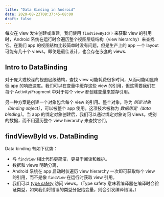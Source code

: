 ```yaml
---
title: "Data Binding in Android"
date: 2020-08-23T08:37:45+08:00
draft: false
---
```


每次在 view 发生创建或重建，我们使用 `findViewById()` 来获取 view 的引用时，Android 系统在运行时会遍历整个视图层级结构（view hierarchy）来查找它。在我们 app 的视图结构比较简单时没有问题，但是生产上的 app 一个 layout 可能有几十个 views，即使是最佳设计，也会存在嵌套的 views.

<!--more-->

## Intro to DataBinding

对于庞大或较深的视图层级结构，查找 view 可能耗费很多时间，从而可能明显降低 app 的响应速度。我们可以在变量中缓存这些 view 的引用，但这需要我们在每个 Activity/Fragment 中对于每个 view 都创建变量来暂存引用。

另一种方案是创建一个对象包含每个 view 的引用。整个对象，称为 *绑定对象（binding object）*，可以被整个 app 使用。这项技术被称为 *数据绑定（data binding）*。当 app 的绑定对象创建后，我们可以通过绑定对象访问 views，或别的数据，而不用遍历整个 view hierarchy 来查找它们。

## findViewById vs. DataBinding

Data binding 有如下优势：

+ 与 `findView` 相比代码更简洁，更易于阅读和维护。
+ 数据和 views 明确分离，
+ Android 系统在 app 启动时仅遍历 view hierarchy 一次即可获取每个 view 的引用，而不是像 `findView` 在运行时获取 view 引用。
+ 我们可以 [type safety][ts] 访问 views。（Type safety 意味着编译器在编译时会验证类型，如果我们将错误的类型分配给变量，则会引发编译错误。）
  
[ts]:https://en.wikipedia.org/wiki/Type_safety
